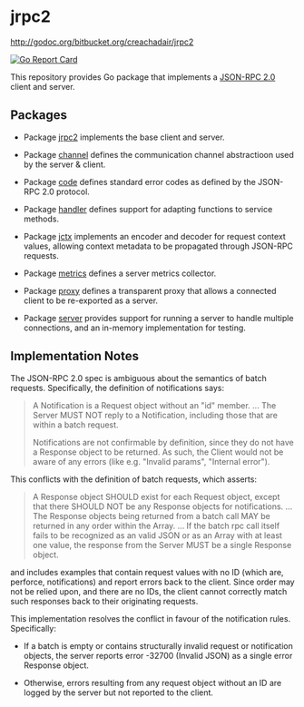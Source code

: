 # jrpc2

http://godoc.org/bitbucket.org/creachadair/jrpc2

[![Go Report Card](https://goreportcard.com/badge/bitbucket.org/creachadair/jrpc2)](https://goreportcard.com/report/bitbucket.org/creachadair/jrpc2)

This repository provides Go package that implements a [JSON-RPC 2.0][spec] client and server.

## Packages

*  Package [jrpc2](http://godoc.org/bitbucket.org/creachadair/jrpc2) implements the base client and server.

*  Package [channel](http://godoc.org/bitbucket.org/creachadair/jrpc2/channel) defines the communication channel abstractioon used by the server & client.

*  Package [code](http://godoc.org/bitbucket.org/creachadair/jrpc2/code) defines standard error codes as defined by the JSON-RPC 2.0 protocol.

*  Package [handler](http://godoc.org/bitbucket.org/creachadair/jrpc2/handler) defines support for adapting functions to service methods.

*  Package [jctx](http://godoc.org/bitbucket.org/creachadair/jrpc2/jctx) implements an encoder and decoder for request context values, allowing context metadata to be propagated through JSON-RPC requests.

*  Package [metrics](http://godoc.org/bitbucket.org/creachadair/jrpc2/metrics) defines a server metrics collector.

*  Package [proxy](http://godoc.org/bitbucket.org/creachadair/jrpc2/proxy) defines a transparent proxy that allows a connected client to be re-exported as a server.

*  Package [server](http://godoc.org/bitbucket.org/creachadair/jrpc2/server) provides support for running a server to handle multiple connections, and an in-memory implementation for testing.

[spec]: http://www.jsonrpc.org/specification

## Implementation Notes

The JSON-RPC 2.0 spec is ambiguous about the semantics of batch requests. Specifically, the definition of notifications says:

> A Notification is a Request object without an "id" member.
> ...
> The Server MUST NOT reply to a Notification, including those that are within a batch request.
>
> Notifications are not confirmable by definition, since they do not have a Response object to be returned. As such, the Client would not be aware of any errors (like e.g. "Invalid params", "Internal error").

This conflicts with the definition of batch requests, which asserts:

> A Response object SHOULD exist for each Request object, except that there SHOULD NOT be any Response objects for notifications.
> ...
> The Response objects being returned from a batch call MAY be returned in any order within the Array.
> ...
> If the batch rpc call itself fails to be recognized as an valid JSON or as an Array with at least one value, the response from the Server MUST be a single Response object.

and includes examples that contain request values with no ID (which are, perforce, notifications) and report errors back to the client. Since order may not be relied upon, and there are no IDs, the client cannot correctly match such responses back to their originating requests.

This implementation resolves the conflict in favour of the notification rules. Specifically:

-  If a batch is empty or contains structurally invalid request or notification objects, the server reports error -32700 (Invalid JSON) as a single error Response object.

-  Otherwise, errors resulting from any request object without an ID are logged by the server but not reported to the client.
